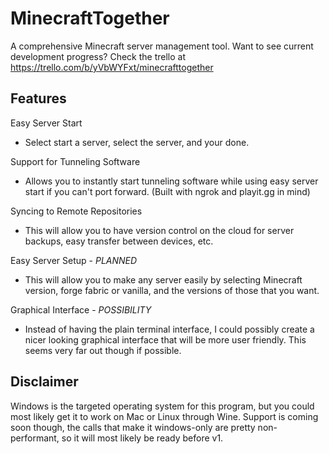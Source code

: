 # MinecraftTogether

A comprehensive Minecraft server management tool.
Want to see current development progress? Check the trello at https://trello.com/b/yVbWYFxt/minecrafttogether

## Features
Easy Server Start
- Select start a server, select the server, and your done.

Support for Tunneling Software
- Allows you to instantly start tunneling software while using easy server start if you can't port forward. (Built with ngrok and playit.gg in mind)

Syncing to Remote Repositories
- This will allow you to have version control on the cloud for server backups, easy transfer between devices, etc.

Easy Server Setup - *PLANNED*
- This will allow you to make any server easily by selecting Minecraft version, forge fabric or vanilla, and the versions of those that you want.

Graphical Interface - *POSSIBILITY*
- Instead of having the plain terminal interface, I could possibly create a nicer looking graphical interface that will be more user friendly. This seems very far out though if possible.

## Disclaimer
Windows is the targeted operating system for this program, but you could most likely get it to work on Mac or Linux through Wine. Support is coming soon though, the calls that make it windows-only are pretty non-performant, so it will most likely be ready before v1.